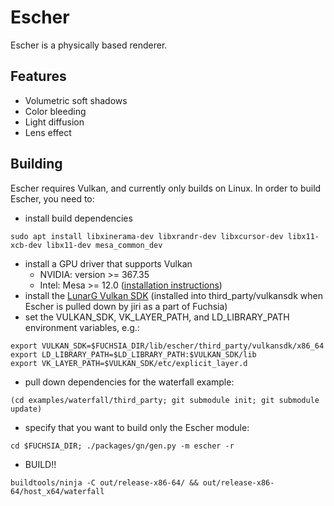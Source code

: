 # Escher

Escher is a physically based renderer.

## Features

 * Volumetric soft shadows
 * Color bleeding
 * Light diffusion
 * Lens effect

## Building
Escher requires Vulkan, and currently only builds on Linux.  In order to build
Escher, you need to:
  * install build dependencies
  ```
  sudo apt install libxinerama-dev libxrandr-dev libxcursor-dev libx11-xcb-dev libx11-dev mesa_common_dev
  ```
  * install a GPU driver that supports Vulkan
    * NVIDIA: version >= 367.35
    * Intel: Mesa >= 12.0 ([installation instructions](https://stackoverflow.com/questions/40783620/how-to-install-intel-graphics-drivers-with-vulkan-support-for-ubuntu-16-04-xen/40792607#40792607))
  * install the [LunarG Vulkan SDK](https://lunarg.com/vulkan-sdk/) (installed
    into third_party/vulkansdk when Escher is pulled down by jiri as a part of Fuchsia)
  * set the VULKAN_SDK, VK_LAYER_PATH, and LD_LIBRARY_PATH environment variables, e.g.:
  ```
  export VULKAN_SDK=$FUCHSIA_DIR/lib/escher/third_party/vulkansdk/x86_64
  export LD_LIBRARY_PATH=$LD_LIBRARY_PATH:$VULKAN_SDK/lib
  export VK_LAYER_PATH=$VULKAN_SDK/etc/explicit_layer.d
  ```
  * pull down dependencies for the waterfall example:
  ```
  (cd examples/waterfall/third_party; git submodule init; git submodule update)
  ```
  * specify that you want to build only the Escher module:
  ```
  cd $FUCHSIA_DIR; ./packages/gn/gen.py -m escher -r
  ```
  * BUILD!!
  ```
  buildtools/ninja -C out/release-x86-64/ && out/release-x86-64/host_x64/waterfall
  ```

